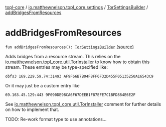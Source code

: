 [topl-core](../../index.md) / [io.matthewnelson.topl_core.settings](../index.md) / [TorSettingsBuilder](index.md) / [addBridgesFromResources](./add-bridges-from-resources.md)

# addBridgesFromResources

`fun addBridgesFromResources(): `[`TorSettingsBuilder`](index.md) [(source)](https://github.com/05nelsonm/TorOnionProxyLibrary-Android/blob/master/topl-core/src/main/java/io/matthewnelson/topl_core/settings/TorSettingsBuilder.kt#L668)

Adds bridges from a resource stream. This relies on the
[io.matthewnelson.topl_core.util.TorInstaller](../../io.matthewnelson.topl_core.util/-tor-installer/index.md) to know how to obtain this stream.
These entries may be type-specified like:

`obfs3 169.229.59.74:31493 AF9F66B7B04F8FF6F32D455F05135250A16543C9`

Or it may just be a custom entry like

`69.163.45.129:443 9F090DE98CA6F67DEEB1F87EFE7C1BFD884E6E2F`

See [io.matthewnelson.topl_core.util.TorInstaller](../../io.matthewnelson.topl_core.util/-tor-installer/index.md) comment for further details
on how to implement that.

TODO: Re-work format type to use annotations...

